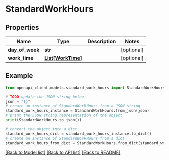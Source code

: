 # StandardWorkHours


## Properties

Name | Type | Description | Notes
------------ | ------------- | ------------- | -------------
**day_of_week** | **str** |  | [optional] 
**work_time** | [**List[WorkTime]**](WorkTime.md) |  | [optional] 

## Example

```python
from openapi_client.models.standard_work_hours import StandardWorkHours

# TODO update the JSON string below
json = "{}"
# create an instance of StandardWorkHours from a JSON string
standard_work_hours_instance = StandardWorkHours.from_json(json)
# print the JSON string representation of the object
print(StandardWorkHours.to_json())

# convert the object into a dict
standard_work_hours_dict = standard_work_hours_instance.to_dict()
# create an instance of StandardWorkHours from a dict
standard_work_hours_from_dict = StandardWorkHours.from_dict(standard_work_hours_dict)
```
[[Back to Model list]](../README.md#documentation-for-models) [[Back to API list]](../README.md#documentation-for-api-endpoints) [[Back to README]](../README.md)


